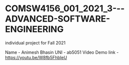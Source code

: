 # COMSW4156_001_2021_3---ADVANCED-SOFTWARE-ENGINEERING
individual project for Fall 2021

Name - Animesh Bhasin
UNI - ab5051
Video Demo link - https://youtu.be/W8fb5FhbIeU
